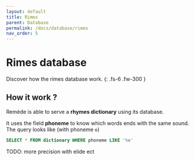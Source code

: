 ```yaml
---
layout: default
title: Rimes
parent: Database
permalink: /docs/database/rimes
nav_order: 5
---
```


# Rimes database
Discover how the rimes database work. 
{: .fs-6 .fw-300 }

## How it work ?

Remède is able to serve a **rhymes dictionary** using its database.

It uses the field **phoneme** to know which words ends with the same sound. The query looks like (with phoneme `e`)
```sql
SELECT * FROM dictionary WHERE phoneme LIKE '%e'
```

TODO: more precision with elide ect